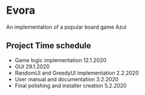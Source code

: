 # Evora
An implementation of a popular board game Azul

## Project Time schedule

- Game logic implementation	12.1.2020
- GUI	29.1.2020
- RandomUI and GreedyUI implementation	2.2.2020
- User manual and documentation	3.2.2020
- Final polishing and installer creation	5.2.2020
